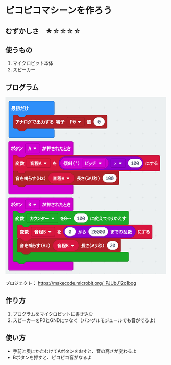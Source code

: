 # ピコピコマシーンを作ろう

## むずかしさ　★☆☆☆☆

## 使うもの
1. マイクロビット本体
2. スピーカー

## プログラム

![](./picopico.png)

プロジェクト： https://makecode.microbit.org/_PJUbJ12o1bog

## 作り方

1. プログラムをマイクロビットに書き込む
2. スピーカーをP0とGNDにつなぐ（バングルモジュールでも音がでるよ）

## 使い方

* 手前と奥にかたむけてAボタンをおすと、音の高さが変わるよ
* Bボタンを押すと、ピコピコ音がなるよ

